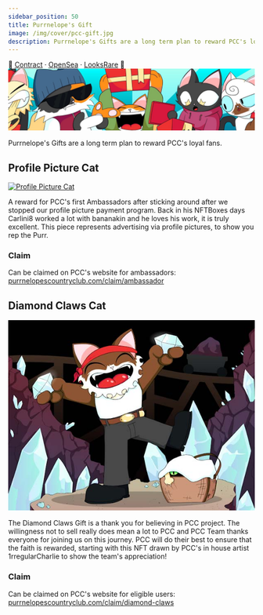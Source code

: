 ```yaml
---
sidebar_position: 50
title: Purrnelope's Gift
image: /img/cover/pcc-gift.jpg
description: Purrnelope's Gifts are a long term plan to reward PCC's loyal fans.
---
```


🎁
[Contract](https://etherscan.io/address/0x0d4790d7dce2c3474f4f6b6d7bf37bdeab651bba) ·
[OpenSea](https://opensea.io/collection/purrnelopes-gift) ·
[LooksRare](https://looksrare.org/collections/0x0d4790d7dce2c3474f4f6b6d7bf37bdeab651bba)
🎁 
![Purrnelope's Gift](./assets/pcc-gift.jpg)

Purrnelope's Gifts are a long term plan to reward PCC's loyal fans.

## Profile Picture Cat

<span className="wikiPostHeadImgR limitW">

[![Profile Picture Cat](https://lh3.googleusercontent.com/1mgABXM_fU7GZyFJDj7mAjhLmBKVAS9ba9P_OscfazoIZvYQabzmTRm4scHf3B91dP9Ek80jmBfARqwcBNeftRmAXRgdvKtd6lCxkQg)](https://ipfs.io/ipfs/QmNU1P1fSAWE84eRkgiHtNSPJBJg64PqhAA7NYeBYCSbhf)

</span>

A reward for PCC's first Ambassadors after sticking around after we stopped our profile picture payment program. Back in his NFTBoxes days Carlini8 worked a lot with bananakin and he loves his work, it is truly excellent. This piece represents advertising via profile pictures, to show you rep the Purr.

### Claim

Can be claimed on PCC's website for ambassadors: [purrnelopescountryclub.com/claim/ambassador](https://www.purrnelopescountryclub.com/claim/ambassador)

## Diamond Claws Cat

<span className="wikiPostHeadImgR limitW">

[![Diamond Claws Cat](./assets/QmcuRUREadENnJZoigET2tBCei2tv83X5jNE6x3ua55RTN_resized.jpg)](https://ipfs.io/ipfs/QmcuRUREadENnJZoigET2tBCei2tv83X5jNE6x3ua55RTN)

</span>

The Diamond Claws Gift is a thank you for believing in PCC project. The willingness not to sell really does mean a lot to PCC and PCC Team thanks everyone for joining us on this journey. PCC will do their best to ensure that the faith is rewarded, starting with this NFT drawn by PCC's in house artist 1rregularCharlie to show the team's appreciation!

### Claim

Can be claimed on PCC's website for eligible users: [purrnelopescountryclub.com/claim/diamond-claws](https://www.purrnelopescountryclub.com/claim/diamond-claws)
